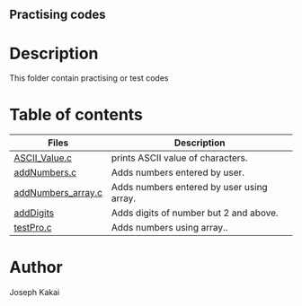 ## Practising codes

# Description
This folder contain practising or test codes

# Table of contents
Files | Description
------|------------
[ASCII_Value.c](./ASCII_Value.c) | prints ASCII value of characters.
[addNumbers.c](./addNumbers.c) | Adds numbers entered by user.
[addNumbers_array.c](./addNumbers_array.c) | Adds numbers entered by user using array.
[addDigits](./addDigits) | Adds digits of number but 2 and above.
[testPro.c](./testPro.c) | Adds numbers using array..
# Author
Joseph Kakai


